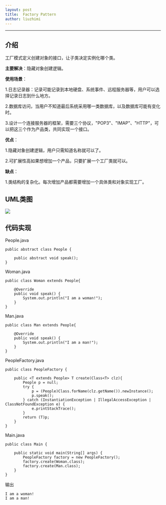 ```yaml
---
layout: post
title:  Factory Pattern
author: liuzhimi
---
```

-----
## 介绍
工厂模式定义创建对象的接口，让子类决定实例化哪个类。

**主要解决**：隐藏对象创建逻辑。

**使用场景**：

1.日志记录器：记录可能记录到本地硬盘、系统事件、远程服务器等，用户可以选择记录日志到什么地方。 

2.数据库访问，当用户不知道最后系统采用哪一类数据库，以及数据库可能有变化时。 

3.设计一个连接服务器的框架，需要三个协议，"POP3"、"IMAP"、"HTTP"，可以把这三个作为产品类，共同实现一个接口。

**优点**：

1.隐藏对象创建逻辑，用户只需知道名称就可以了。

2.可扩展性高如果想增加一个产品，只要扩展一个工厂类就可以。

**缺点**：

1.类结构的复杂化。每次增加产品都需要增加一个具体类和对象实现工厂。

## UML类图
![](https://upload-images.jianshu.io/upload_images/11099041-7cba304c23756d77.jpg?imageMogr2/auto-orient/strip%7CimageView2/2/w/602/format/webp)

## 代码实现
People.java
```
public abstract class People {

	public abstract void speak();
}

```
Woman.java
```
public class Woman extends People{

	@Override
	public void speak() {
		System.out.println("I am a woman!");
	}
}
```
Man.java
```
public class Man extends People{
	
	@Override
	public void speak() {
		System.out.println("I am a man!");
	}
}
```
PeopleFactory.java
```
public class PeopleFactory {

	public <T extends People> T create(Class<T> clz){
		People p = null;
		try {
			p = (People)Class.forName(clz.getName()).newInstance();
			p.speak();
		} catch (InstantiationException | IllegalAccessException | ClassNotFoundException e) {
			e.printStackTrace();
		}
		return (T)p;
	}
}
```
Main.java
```
public class Main {

	public static void main(String[] args) {
		PeopleFactory factory = new PeopleFactory();
		factory.create(Woman.class);
		factory.create(Man.class);
	}
}
```
输出
```
I am a woman!
I am a man!
```


